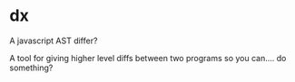 # dx
A javascript AST differ?

A tool for giving higher level diffs between two programs so you can.... do something?
